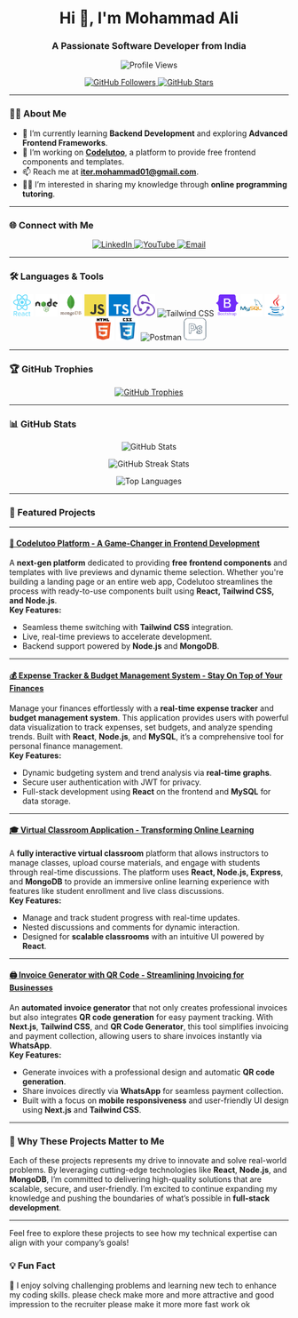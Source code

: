 <h1 align="center">Hi 👋, I'm Mohammad Ali</h1>
<h3 align="center">A Passionate Software Developer from India</h3>

<p align="center">
  <img src="https://komarev.com/ghpvc/?username=mohammadaliiter&label=Profile%20Views&color=0e75b6&style=flat" alt="Profile Views" />
</p>

<p align="center">
  <a href="https://github.com/mohammadaliiter?tab=followers">
    <img src="https://img.shields.io/github/followers/mohammadaliiter?label=Followers&style=social" alt="GitHub Followers" />
  </a>
  <a href="https://github.com/mohammadaliiter">
    <img src="https://img.shields.io/github/stars/mohammadaliiter?label=Stars&style=social" alt="GitHub Stars" />
  </a>
</p>

---

### 👨‍💻 About Me
- 🌱 I’m currently learning **Backend Development** and exploring **Advanced Frontend Frameworks**.
- 🚀 I’m working on **[Codelutoo](https://codelutoo.com)**, a platform to provide free frontend components and templates.
- 📫 Reach me at **iter.mohammad01@gmail.com**.
- 🧑‍🏫 I’m interested in sharing my knowledge through **online programming tutoring**.

---

### 🌐 Connect with Me
<p align="center">
  <a href="https://linkedin.com/in/m-ali09" target="_blank">
    <img src="https://img.shields.io/badge/LinkedIn-%230077B5.svg?style=for-the-badge&logo=linkedin&logoColor=white" alt="LinkedIn"/>
  </a>
  <a href="https://www.youtube.com/c/webxlearner" target="_blank">
    <img src="https://img.shields.io/badge/YouTube-%23FF0000.svg?style=for-the-badge&logo=youtube&logoColor=white" alt="YouTube"/>
  </a>
  <a href="mailto:iter.mohammad01@gmail.com" target="_blank">
    <img src="https://img.shields.io/badge/Email-%23D14836.svg?style=for-the-badge&logo=gmail&logoColor=white" alt="Email"/>
  </a>
</p>

---

### 🛠️ Languages & Tools
<p align="center">
  <img src="https://raw.githubusercontent.com/devicons/devicon/master/icons/react/react-original-wordmark.svg" alt="React" width="40" height="40"/> 
  <img src="https://raw.githubusercontent.com/devicons/devicon/master/icons/nodejs/nodejs-original-wordmark.svg" alt="Node.js" width="40" height="40"/> 
  <img src="https://raw.githubusercontent.com/devicons/devicon/master/icons/mongodb/mongodb-original-wordmark.svg" alt="MongoDB" width="40" height="40"/> 
  <img src="https://raw.githubusercontent.com/devicons/devicon/master/icons/javascript/javascript-original.svg" alt="JavaScript" width="40" height="40"/>
  <img src="https://raw.githubusercontent.com/devicons/devicon/master/icons/typescript/typescript-original.svg" alt="TypeScript" width="40" height="40"/>
  <img src="https://raw.githubusercontent.com/devicons/devicon/master/icons/redux/redux-original.svg" alt="Redux" width="40" height="40"/>
  <img src="https://www.vectorlogo.zone/logos/tailwindcss/tailwindcss-icon.svg" alt="Tailwind CSS" width="40" height="40"/>
  <img src="https://raw.githubusercontent.com/devicons/devicon/master/icons/bootstrap/bootstrap-plain-wordmark.svg" alt="Bootstrap" width="40" height="40"/>
  <img src="https://raw.githubusercontent.com/devicons/devicon/master/icons/mysql/mysql-original-wordmark.svg" alt="MySQL" width="40" height="40"/>
  <img src="https://raw.githubusercontent.com/devicons/devicon/master/icons/java/java-original.svg" alt="Java" width="40" height="40"/>
  <img src="https://raw.githubusercontent.com/devicons/devicon/master/icons/html5/html5-original-wordmark.svg" alt="HTML5" width="40" height="40"/>
  <img src="https://raw.githubusercontent.com/devicons/devicon/master/icons/css3/css3-original-wordmark.svg" alt="CSS3" width="40" height="40"/>
  <img src="https://www.vectorlogo.zone/logos/getpostman/getpostman-icon.svg" alt="Postman" width="40" height="40"/>
  <img src="https://raw.githubusercontent.com/devicons/devicon/master/icons/photoshop/photoshop-line.svg" alt="Photoshop" width="40" height="40"/>
</p>

---

### 🏆 GitHub Trophies
<p align="center">
  <a href="https://github.com/ryo-ma/github-profile-trophy">
    <img src="https://github-profile-trophy.vercel.app/?username=mohammadaliiter&theme=onedark&row=1&column=7" alt="GitHub Trophies"/>
  </a>
</p>

---

### 📊 GitHub Stats
<p align="center">
  <img src="https://github-readme-stats.vercel.app/api?username=mohammadaliiter&show_icons=true&theme=radical" alt="GitHub Stats" />
</p>
<p align="center">
  <img src="https://github-readme-streak-stats.herokuapp.com/?user=mohammadaliiter&theme=radical" alt="GitHub Streak Stats" />
</p>
<p align="center">
  <img src="https://github-readme-stats.vercel.app/api/top-langs/?username=mohammadaliiter&layout=compact&theme=radical" alt="Top Languages" />
</p>

---
### 🚀 Featured Projects

---

#### **[📘 Codelutoo Platform - A Game-Changer in Frontend Development](https://codelutoo.com)**  
A **next-gen platform** dedicated to providing **free frontend components** and templates with live previews and dynamic theme selection. Whether you're building a landing page or an entire web app, Codelutoo streamlines the process with ready-to-use components built using **React, Tailwind CSS, and Node.js**.  
**Key Features:**
- Seamless theme switching with **Tailwind CSS** integration.
- Live, real-time previews to accelerate development.
- Backend support powered by **Node.js** and **MongoDB**.

---

#### **[💰 Expense Tracker & Budget Management System - Stay On Top of Your Finances](https://github.com/MohammadAliiter/ExpenseTracker)**  
Manage your finances effortlessly with a **real-time expense tracker** and **budget management system**. This application provides users with powerful data visualization to track expenses, set budgets, and analyze spending trends. Built with **React**, **Node.js**, and **MySQL**, it’s a comprehensive tool for personal finance management.  
**Key Features:**
- Dynamic budgeting system and trend analysis via **real-time graphs**.
- Secure user authentication with JWT for privacy.
- Full-stack development using **React** on the frontend and **MySQL** for data storage.

---

#### **[🎓 Virtual Classroom Application - Transforming Online Learning](https://github.com/MohammadAliiter/VirtualClassroomApp)**  
A **fully interactive virtual classroom** platform that allows instructors to manage classes, upload course materials, and engage with students through real-time discussions. The platform uses **React, Node.js, Express**, and **MongoDB** to provide an immersive online learning experience with features like student enrollment and live class discussions.  
**Key Features:**
- Manage and track student progress with real-time updates.
- Nested discussions and comments for dynamic interaction.
- Designed for **scalable classrooms** with an intuitive UI powered by **React**.

---

#### **[🖨️ Invoice Generator with QR Code - Streamlining Invoicing for Businesses](https://github.com/MohammadAliiter/InvoicewithQrcode)**  
An **automated invoice generator** that not only creates professional invoices but also integrates **QR code generation** for easy payment tracking. With **Next.js**, **Tailwind CSS**, and **QR Code Generator**, this tool simplifies invoicing and payment collection, allowing users to share invoices instantly via **WhatsApp**.  
**Key Features:**
- Generate invoices with a professional design and automatic **QR code generation**.
- Share invoices directly via **WhatsApp** for seamless payment collection.
- Built with a focus on **mobile responsiveness** and user-friendly UI design using **Next.js** and **Tailwind CSS**.

---

### 🌟 Why These Projects Matter to Me

Each of these projects represents my drive to innovate and solve real-world problems. By leveraging cutting-edge technologies like **React**, **Node.js**, and **MongoDB**, I’m committed to delivering high-quality solutions that are scalable, secure, and user-friendly. I’m excited to continue expanding my knowledge and pushing the boundaries of what’s possible in **full-stack development**.

---

Feel free to explore these projects to see how my technical expertise can align with your company’s goals!


### 💡 Fun Fact
🌟 I enjoy solving challenging problems and learning new tech to enhance my coding skills. please check make more and more attractive and good impression to the recruiter please make it more more fast work ok 
